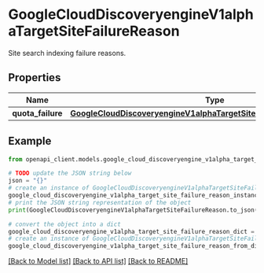 # GoogleCloudDiscoveryengineV1alphaTargetSiteFailureReason

Site search indexing failure reasons.

## Properties

Name | Type | Description | Notes
------------ | ------------- | ------------- | -------------
**quota_failure** | [**GoogleCloudDiscoveryengineV1alphaTargetSiteFailureReasonQuotaFailure**](GoogleCloudDiscoveryengineV1alphaTargetSiteFailureReasonQuotaFailure.md) |  | [optional] 

## Example

```python
from openapi_client.models.google_cloud_discoveryengine_v1alpha_target_site_failure_reason import GoogleCloudDiscoveryengineV1alphaTargetSiteFailureReason

# TODO update the JSON string below
json = "{}"
# create an instance of GoogleCloudDiscoveryengineV1alphaTargetSiteFailureReason from a JSON string
google_cloud_discoveryengine_v1alpha_target_site_failure_reason_instance = GoogleCloudDiscoveryengineV1alphaTargetSiteFailureReason.from_json(json)
# print the JSON string representation of the object
print(GoogleCloudDiscoveryengineV1alphaTargetSiteFailureReason.to_json())

# convert the object into a dict
google_cloud_discoveryengine_v1alpha_target_site_failure_reason_dict = google_cloud_discoveryengine_v1alpha_target_site_failure_reason_instance.to_dict()
# create an instance of GoogleCloudDiscoveryengineV1alphaTargetSiteFailureReason from a dict
google_cloud_discoveryengine_v1alpha_target_site_failure_reason_from_dict = GoogleCloudDiscoveryengineV1alphaTargetSiteFailureReason.from_dict(google_cloud_discoveryengine_v1alpha_target_site_failure_reason_dict)
```
[[Back to Model list]](../README.md#documentation-for-models) [[Back to API list]](../README.md#documentation-for-api-endpoints) [[Back to README]](../README.md)


